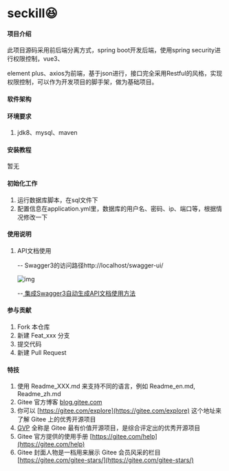 # seckill:laughing:

#### 项目介绍
此项目源码采用前后端分离方式，spring boot开发后端，使用spring security进行权限控制，vue3、

element plus、axios为前端，基于json进行，接口完全采用Restful的风格，实现权限控制，可以作为开发项目的脚手架，做为基础项目。

#### 软件架构

#### 环境要求

1. jdk8、mysql、maven


#### 安装教程
暂无

#### 初始化工作

1. 运行数据库脚本，在sql文件下
2. 配置信息在application.yml里，数据库的用户名、密码、ip、端口等，根据情况修改一下

#### 使用说明

1.  API文档使用
    
    -- Swagger3的访问路径http://localhost/swagger-ui/
    
    ![img](https://img2020.cnblogs.com/blog/1816004/202007/1816004-20200718110209765-32911596.jpg)
    
    --[ 集成Swagger3自动生成API文档使用方法](https://www.cnblogs.com/ruiyeclub/p/13334826.html)
    
    

#### 参与贡献

1.  Fork 本仓库
2.  新建 Feat_xxx 分支
3.  提交代码
4.  新建 Pull Request


#### 特技

1.   使用 Readme\_XXX.md 来支持不同的语言，例如 Readme\_en.md, Readme\_zh.md
2.  Gitee 官方博客 [blog.gitee.com](https://blog.gitee.com)
3.  你可以 [https://gitee.com/explore](https://gitee.com/explore) 这个地址来了解 Gitee 上的优秀开源项目
4.  [GVP](https://gitee.com/gvp) 全称是 Gitee 最有价值开源项目，是综合评定出的优秀开源项目
5.  Gitee 官方提供的使用手册 [https://gitee.com/help](https://gitee.com/help)
6.  Gitee 封面人物是一档用来展示 Gitee 会员风采的栏目 [https://gitee.com/gitee-stars/](https://gitee.com/gitee-stars/)
